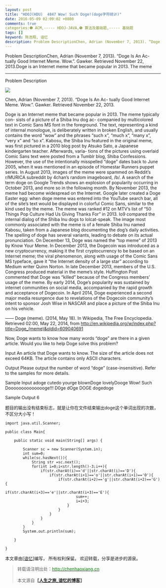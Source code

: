```yaml
---
layout: post
title: "HDOJ(HDU)  4847 Wow! Such Doge!(doge字符统计)"
date: 2016-05-09 02:09:02 +0800
comments: true
categories:❶ ACM,----- HDOJ-JAVA,❺ 算法及基础题,----- 基础题
tags: []
keyword: 陈浩翔, 谙忆
description: Problem DescriptionChen, Adrian (November 7, 2013). “Doge Is An Ac- tually Good Internet Meme. Wow.”. Gawker. Retrieved November 22, 2013.Doge is an Internet meme that became popular in 2013. The meme 
---
```



Problem DescriptionChen, Adrian (November 7, 2013). “Doge Is An Ac- tually Good Internet Meme. Wow.”. Gawker. Retrieved November 22, 2013.Doge is an Internet meme that became popular in 2013. The meme
<!-- more -->
----------

Problem Description

![](http://img.blog.csdn.net/20160509140747798)

Chen, Adrian (November 7, 2013). “Doge Is An Ac- tually Good Internet Meme. Wow.”. Gawker. Retrieved November 22, 2013.

Doge is an Internet meme that became popular in 2013. The meme typically con- sists of a picture of a Shiba Inu dog ac- companied by multicolored text in Comic Sans MS font in the foreground. The text, representing a kind of internal monologue, is deliberately written in broken English, and usually contains the word “wow” and the phrases “such x”, “much x”, “many x”, “very x” and “so x”.
Kabosu, the Shiba Inu featured in the original meme, was first pictured in a 2010 blog post by Atsuko Sato, a Japanese kindergarten teacher. Afterwards, varia- tions of the pictures using overlaid Comic Sans text were posted from a Tumblr blog, Shiba Confessions. However, the use of the intentionally misspelled “doge” dates back to June 2005, when it was mentioned in an episode of Homestar Runners puppet series.
In August 2013, images of the meme were spammed on Reddit’s r/MURICA subreddit by 4chan’s random imageboard, /b/. A search of the term doge on Google Trends shows an explosion of popularity occurring in October 2013, and more so in the following month. By November 2013, the meme had become widespread on the Internet. Google later created a Doge Easter egg: when doge meme was entered into the YouTube search bar, all of the site’s text would be displayed in colorful Comic Sans, similar to the kind used by the meme.
The meme was ranked #12 on MTV’s list of “50 Things Pop Culture Had Us Giving Thanks For” in 2013. Io9 compared the internal dialog of the Shiba Inu dogs to lolcat-speak. The image most commonly associated with the meme is of a female Shiba Inu named Kabosu, taken from a Japanese blog documenting the dog’s daily activities. The spelling of doge has several variants, leading to debate on its actual pronunciation. On December 13, Doge was named the “top meme” of 2013 by Know Your Meme.
In December 2013, the Dogecoin was introduced as a new cryptocurrency, making it the first cryptocurrency to be based on an Internet meme; the viral phenomenon, along with usage of the Comic Sans MS typeface, gave it “the Internet density of a large star” according to Medium writer Quinn Norton.
In late December 2013, members of the U.S. Congress produced material in the meme’s style. Huffington Post commented that Doge was “killed” because of the Congress members’ usage of the meme.
By early 2014, Doge’s popularity was sustained by internet communities on social media, accompanied by the rapid growth and acceptance of Dogecoin. In April 2014, Doge experienced a second major media resurgence due to revelations of the Dogecoin community’s intent to sponsor Josh Wise in NASCAR and place a picture of the Shiba Inu on his vehicle.

—— Doge (meme). (2014, May 18).
In Wikipedia, The Free Encyclopedia. Retrieved 02:00, May 22, 2014, from
http://en.wikipedia.org/w/index.php?title=Doge_(meme)&oldid=609040691

Now, Doge wants to know how many words “doge” are there in a given article. Would you like to help Doge solve this problem?
 

Input
An article that Doge wants to know.
The size of the article does not exceed 64KB. The article contains only ASCII characters.
 

Output
Please output the number of word “doge” (case-insensitive). Refer to the samples for more details.
 

Sample Input
adoge
cutedo 
yourge 
blownDoge
lovelyDooge
Wow!	Such Dooooooooooooooge!!!
D0ge
dOge DOGE 
dogedoge
 

Sample Output
6


题目的输出没有结束标志，就是让你在文件结束输出doge这个单词出现的次数，不区分大小写！


```
import java.util.Scanner;

public class Main{

	public static void main(String[] args) {
		
		Scanner sc = new Scanner(System.in);
		int sum=0;
		while(sc.hasNext()){
			String str =sc.next();
			for(int i=0;i<str.length()-3;i++){
				if(str.charAt(i)=='d'||str.charAt(i)=='D'){
					if(str.charAt(i+1)=='o'||str.charAt(i+1)=='O'){
						if(str.charAt(i+2)=='g'||str.charAt(i+2)=='G'){
							if(str.charAt(i+3)=='e'||str.charAt(i+3)=='E'){
								sum++;
								i=i+3;
							}
						}
					}
				}
			}
		}
		System.out.println(sum);
		
	}

}

```

本文章由<a href="http://chenhaoxiang.cn/">[谙忆]</a>编写， 所有权利保留。 
欢迎转载，分享是进步的源泉。
<blockquote cite='陈浩翔'>
<p background-color='#D3D3D3'>转载请注明出处：<a href='http://chenhaoxiang.cn'><font color="green">http://chenhaoxiang.cn</font></a><br><br>
本文源自<strong>【<a href='http://chenhaoxiang.cn' target='_blank'>人生之旅_谙忆的博客</a>】</strong></p>
</blockquote>
